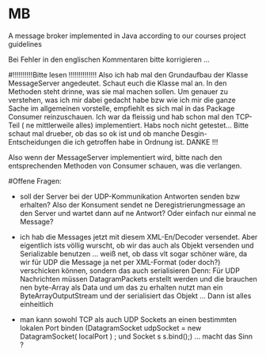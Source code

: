 # MB
A message broker implemented in Java according to our courses project guidelines

Bei Fehler in den englischen Kommentaren bitte korrigieren ... 


#!!!!!!!!!!Bitte lesen !!!!!!!!!!!!!!
Also ich hab mal den Grundaufbau der Klasse MessageServer angedeutet. Schaut euch die Klasse mal an. In den Methoden steht drinne, was sie mal machen sollen. Um genauer zu verstehen, was ich mir dabei gedacht habe bzw wie ich mir die ganze Sache im allgemeinen vorstelle, empfiehlt es sich mal in das Package Consumer reinzuschauen. Ich war da fleissig und hab schon mal den TCP-Teil ( ne mittlerweile alles) implementiert. Habs noch nicht getestet...
Bitte schaut mal drueber, ob das so ok ist und ob manche Desgin-Entscheidungen die ich getroffen habe in Ordnung ist. 
DANKE !!!

Also wenn der MessageServer implementiert wird, bitte nach den entsprechenden Methoden von Consumer schauen, was die verlangen.








#Offene Fragen: 

* soll der Server bei der UDP-Kommunikation Antworten senden bzw erhalten? Also der Konsument sendet ne Deregistrierungmessage an den Server und wartet dann auf ne Antwort? Oder einfach nur einmal ne Message?
* ich hab die Messages jetzt mit diesem XML-En/Decoder versendet. Aber eigentlich ists völlig wurscht, ob wir das auch als Objekt versenden und Serializable benutzen ...	weiß net, ob dass vlt sogar schöner wäre, da wir für UDP die Message ja net per XML-Format (oder doch?) verschicken können, sondern das auch serialisieren
Denn: Für UDP Nachrichten müssen DatagramPackets erstellt werden und die brauchen nen byte-Array als Data und um das zu erhalten nutzt man ein ByteArrayOutputStream und der serialisiert das Objekt ... Dann ist alles einheitlich

* man kann sowohl TCP als auch UDP Sockets an einen bestimmten lokalen Port binden (DatagramSocket udpSocket = new DatagramSocket( localPort ) ; und Socket s s.bind();) ... macht das Sinn ?
